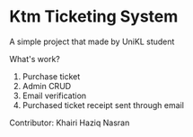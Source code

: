 # Ktm Ticketing System

A simple project that made by UniKL student

What's work?
1. Purchase ticket
2. Admin CRUD
3. Email verification
4. Purchased ticket receipt sent through email

Contributor:
Khairi
Haziq
Nasran
